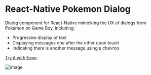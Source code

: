 # React-Native Pokemon Dialog

Dialog component for React-Native mimicking the UX of dialogs from Pokemon on Game Boy, including:

- Progressive display of text
- Displaying messages one after the other upon touch
- Indicating there is another message using a chevron

[Try it with Expo](https://expo.io/@jgo2t/react-native-pokemon-dialog-example)

![image](https://user-images.githubusercontent.com/1935746/59722823-9d75e680-921c-11e9-9fae-c95387b022c3.png)

